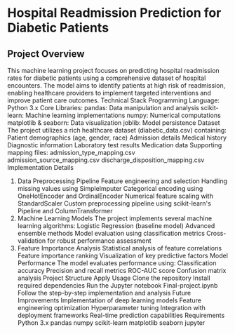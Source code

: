 # Hospital Readmission Prediction for Diabetic Patients
## Project Overview
This machine learning project focuses on predicting hospital readmission rates for diabetic patients using a comprehensive dataset of hospital encounters. The model aims to identify patients at high risk of readmission, enabling healthcare providers to implement targeted interventions and improve patient care outcomes.
Technical Stack
Programming Language: Python 3.x
Core Libraries:
pandas: Data manipulation and analysis
scikit-learn: Machine learning implementations
numpy: Numerical computations
matplotlib & seaborn: Data visualization
joblib: Model persistence
Dataset
The project utilizes a rich healthcare dataset (diabetic_data.csv) containing:
Patient demographics (age, gender, race)
Admission details
Medical history
Diagnostic information
Laboratory test results
Medication data
Supporting mapping files:
admission_type_mapping.csv
admission_source_mapping.csv
discharge_disposition_mapping.csv
Implementation Details
1. Data Preprocessing Pipeline
Feature engineering and selection
Handling missing values using SimpleImputer
Categorical encoding using OneHotEncoder and OrdinalEncoder
Numerical feature scaling with StandardScaler
Custom preprocessing pipeline using scikit-learn's Pipeline and ColumnTransformer
2. Machine Learning Models
The project implements several machine learning algorithms:
Logistic Regression (baseline model)
Advanced ensemble methods
Model evaluation using classification metrics
Cross-validation for robust performance assessment
3. Feature Importance Analysis
Statistical analysis of feature correlations
Feature importance ranking
Visualization of key predictive factors
Model Performance
The model evaluates performance using:
Classification accuracy
Precision and recall metrics
ROC-AUC score
Confusion matrix analysis
Project Structure
Apply
Usage
Clone the repository
Install required dependencies
Run the Jupyter notebook Final-project.ipynb
Follow the step-by-step implementation and analysis
Future Improvements
Implementation of deep learning models
Feature engineering optimization
Hyperparameter tuning
Integration with deployment frameworks
Real-time prediction capabilities
Requirements
Python 3.x
pandas
numpy
scikit-learn
matplotlib
seaborn
jupyter
